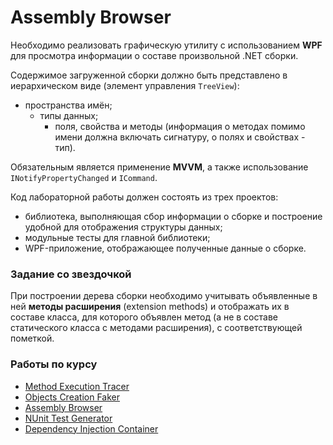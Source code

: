 ﻿# Assembly Browser

Необходимо реализовать графическую утилиту с использованием **WPF**
для просмотра информации о составе произвольной .NET сборки.

Содержимое загруженной сборки должно быть представлено в
иерархическом виде (элемент управления `TreeView`):
* пространства имён;
	* типы данных;
		* поля, свойства и методы (информация о методах помимо имени
		  должна включать сигнатуру, о полях и свойствах - тип).

Обязательным является применение **MVVM**,
а также использование `INotifyPropertyChanged` и `ICommand`.

Код лабораторной работы должен состоять из трех проектов:
* библиотека, выполняющая сбор информации о сборке и
  построение удобной для отображения структуры данных;
* модульные тесты для главной библиотеки;
* WPF-приложение, отображающее полученные данные о сборке.

### Задание со звездочкой

При построении дерева сборки необходимо учитывать объявленные в
ней **методы расширения** (extension methods) и отображать их в составе класса,
для которого объявлен метод (а не в составе статического класса
с методами расширения), с соответствующей пометкой.

### Работы по курсу
* [Method Execution Tracer](https://github.com/maxiemar/method-execution-tracer)
* [Objects Creation Faker](https://github.com/maxiemar/objects-creation-faker)
* [Assembly Browser](https://github.com/maxiemar/assembly-browser)
* [NUnit Test Generator](https://github.com/maxiemar/nunit-test-generator)
* [Dependency Injection Container](https://github.com/maxiemar/dependency-injection-container)
